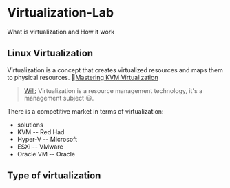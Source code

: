 # Virtualization-Lab
What is virtualization and How it work 


## Linux Virtualization
Virtualization is a concept that creates virtualized resources and maps them to physical resources. 👀[Mastering KVM Virtualization](https://www.packtpub.com/product/mastering-kvm-virtualization-second-edition/9781838828714)
> [Will:](https://github.com/MagicVin) Virtualization is a resource management technology, it's a management subject 😃.  


There is a competitive market in terms of virtualization:
* solutions                 
* KVM             --       Red Had 
* Hyper-V         --       Microsoft
* ESXi            --       VMware
* Oracle VM       --       Oracle

## Type of virtualization


